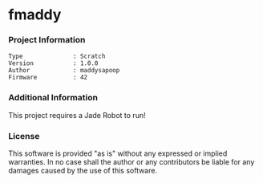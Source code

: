 fmaddy
================



### Project Information
```
Type              : Scratch
Version           : 1.0.0
Author            : maddysapoop
Firmware          : 42
```

### Additional Information
This project requires a Jade Robot to run!

### License
This software is provided "as is" without any expressed or implied warranties.  In no case shall the author or any contributors be liable for any damages caused by the use of this software.

